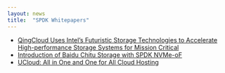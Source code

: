 ```yaml
---
layout: news
title:  "SPDK Whitepapers"
---
```


* [QingCloud Uses Intel’s Futuristic Storage Technologies to Accelerate High-performance Storage Systems for Mission Critical](../files/QingCloud.pdf)
* [Introduction of Baidu Chitu Storage with SPDK NVMe-oF](https://ci.spdk.io/download/papers/Introduction_of_Baidu_Chitu_Storage_with_SPDK_NVMe-oF_EN.pdf)
* [UCloud: All in One and One for All Cloud Hosting](https://ci.spdk.io/download/papers/All_in_One_and_One_for_All_Technical_Advancing_of_Kuaijie_Cloud_Hosting.pdf)
